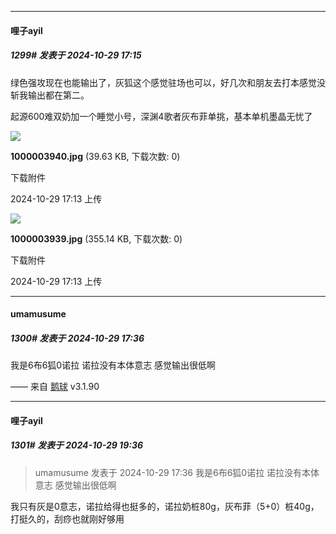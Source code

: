 ﻿
*****

####  哩子ayil  
##### 1299#       发表于 2024-10-29 17:15

绿色强攻现在也能输出了，灰狐这个感觉驻场也可以，好几次和朋友去打本感觉没斩我输出都在第二。

起源600难双奶加一个睡觉小号，深渊4歌者灰布菲单挑，基本单机墨晶无忧了

<img src="https://img.saraba1st.com/forum/202410/29/171316yrglu1guhhu3k3ke.jpg" referrerpolicy="no-referrer">

<strong>1000003940.jpg</strong> (39.63 KB, 下载次数: 0)

下载附件

2024-10-29 17:13 上传

<img src="https://img.saraba1st.com/forum/202410/29/171316dgmz93r432k4iy22.jpg" referrerpolicy="no-referrer">

<strong>1000003939.jpg</strong> (355.14 KB, 下载次数: 0)

下载附件

2024-10-29 17:13 上传


*****

####  umamusume  
##### 1300#       发表于 2024-10-29 17:36

我是6布6狐0诺拉 诺拉没有本体意志 感觉输出很低啊

—— 来自 [鹅球](https://www.pgyer.com/GcUxKd4w) v3.1.90


*****

####  哩子ayil  
##### 1301#       发表于 2024-10-29 19:36

<blockquote>umamusume 发表于 2024-10-29 17:36
我是6布6狐0诺拉 诺拉没有本体意志 感觉输出很低啊

</blockquote>
我只有灰是0意志，诺拉给得也挺多的，诺拉奶桩80g，灰布菲（5+0）桩40g，打挺久的，刮痧也就刚好够用

